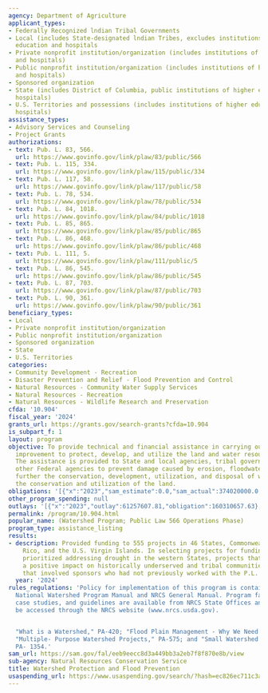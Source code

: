 ```yaml
---
agency: Department of Agriculture
applicant_types:
- Federally Recognized lndian Tribal Governments
- Local (includes State-designated lndian Tribes, excludes institutions of higher
  education and hospitals
- Private nonprofit institution/organization (includes institutions of higher education
  and hospitals)
- Public nonprofit institution/organization (includes institutions of higher education
  and hospitals)
- Sponsored organization
- State (includes District of Columbia, public institutions of higher education and
  hospitals)
- U.S. Territories and possessions (includes institutions of higher education and
  hospitals)
assistance_types:
- Advisory Services and Counseling
- Project Grants
authorizations:
- text: Pub. L. 83, 566.
  url: https://www.govinfo.gov/link/plaw/83/public/566
- text: Pub. L. 115, 334.
  url: https://www.govinfo.gov/link/plaw/115/public/334
- text: Pub. L. 117, 58.
  url: https://www.govinfo.gov/link/plaw/117/public/58
- text: Pub. L. 78, 534.
  url: https://www.govinfo.gov/link/plaw/78/public/534
- text: Pub. L. 84, 1018.
  url: https://www.govinfo.gov/link/plaw/84/public/1018
- text: Pub. L. 85, 865.
  url: https://www.govinfo.gov/link/plaw/85/public/865
- text: Pub. L. 86, 468.
  url: https://www.govinfo.gov/link/plaw/86/public/468
- text: Pub. L. 111, 5.
  url: https://www.govinfo.gov/link/plaw/111/public/5
- text: Pub. L. 86, 545.
  url: https://www.govinfo.gov/link/plaw/86/public/545
- text: Pub. L. 87, 703.
  url: https://www.govinfo.gov/link/plaw/87/public/703
- text: Pub. L. 90, 361.
  url: https://www.govinfo.gov/link/plaw/90/public/361
beneficiary_types:
- Local
- Private nonprofit institution/organization
- Public nonprofit institution/organization
- Sponsored organization
- State
- U.S. Territories
categories:
- Community Development - Recreation
- Disaster Prevention and Relief - Flood Prevention and Control
- Natural Resources - Community Water Supply Services
- Natural Resources - Recreation
- Natural Resources - Wildlife Research and Preservation
cfda: '10.904'
fiscal_year: '2024'
grants_url: https://grants.gov/search-grants?cfda=10.904
is_subpart_f: 1
layout: program
objective: To provide technical and financial assistance in carrying out works of
  improvement to protect, develop, and utilize the land and water resources in watersheds.
  The assistance is provided to State and local agencies, tribal governments, and
  other Federal agencies to prevent damage caused by erosion, floodwater, and sediment;
  further the conservation, development, utilization, and disposal of water; and advance
  the conservation and utilization of the land.
obligations: '[{"x":"2023","sam_estimate":0.0,"sam_actual":374020000.0,"usa_spending_actual":294336002.12},{"x":"2024","sam_estimate":0.0,"sam_actual":276586000.0,"usa_spending_actual":144619590.83},{"x":"2025","sam_estimate":0.0,"sam_actual":235897000.0,"usa_spending_actual":0.0}]'
other_program_spending: null
outlays: '[{"x":"2023","outlay":61257607.81,"obligation":160310657.63},{"x":"2024","outlay":9698244.87,"obligation":127146682.07},{"x":"2025","outlay":0.0,"obligation":0.0}]'
permalink: /program/10.904.html
popular_name: (Watershed Program; Public Law 566 Operations Phase)
program_type: assistance_listing
results:
- description: Provided funding to 555 projects in 46 States, Commonwealth of Puerto
    Rico, and the U.S. Virgin Islands. In selecting projects for funding, the Agency
    prioritized addressing drought in the western States, projects that would have
    a positive impact on historically underserved and tribal communities, and projects
    that involved sponsors who had not previously worked with the P.L. 83-566 program.
  year: '2024'
rules_regulations: 'Policy for implementation of this program is contained in the
  National Watershed Program Manual and NRCS General Manual. Program fact sheets,
  case studies, and guidelines are available from NRCS State Offices and can also
  be accessed through the NRCS website (www.nrcs.usda.gov).


  "What is a Watershed," PA-420; "Flood Plain Management - Why We Need It," PA-1276;
  "Multiple- Purpose Watershed Projects," PA-575; and "Small Watershed Projects,"
  PA- 1354.'
sam_url: https://sam.gov/fal/eeb9eecc8d3a449bb3a2eb7f8f870e8b/view
sub-agency: Natural Resources Conservation Service
title: Watershed Protection and Flood Prevention
usaspending_url: https://www.usaspending.gov/search/?hash=ec826ec711c3a2b017b2b931ac20732f
---
```

